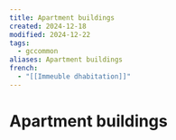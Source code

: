 ```yaml
---
title: Apartment buildings
created: 2024-12-18
modified: 2024-12-22
tags:
  - gccommon
aliases: Apartment buildings
french:
  - "[[Immeuble dhabitation]]"
---
```

# Apartment buildings
